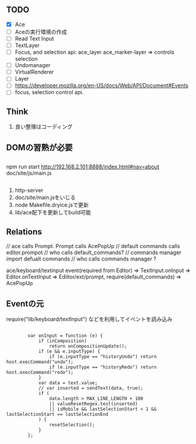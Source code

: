 ## TODO
- [x] Ace
- [ ] Aceの実行環境の作成 
- [ ] Read Text Input
- [ ] TextLayer
- [ ] Focus, and selection api: ace_layer ace_marker-layer => controls selection
- [ ] Undomanager
- [ ] VirtualRenderer
- [ ] Layer
- [ ] https://developer.mozilla.org/en-US/docs/Web/API/Document#Events
- [ ] focus, selection control api.  
## Think
1. 良い整理はコーディング

## DOMの習熟が必要

## 
npm run start
http://192.168.2.101:8888/index.html#nav=about
doc/site/js/main.js
##
1. http-server
2. doc/site/main.jsをいじる
3. node Makefile.dryice.jsで更新
4. lib/ace配下を更新してbuild可能


## Relations

// ace calls Prompt. Prompt calls AcePopUp
// default commands calls editor.prompot
// who calls default_commands?
// commands manager import defualt commands
// who calls commands manager ?

ace/keyboard/textinput
event(required from Editor) => TextInput.onInput => Editor.onTextInput 
=> Ediitor/ext/prompt, require(default_commands) => AcePopUp 

## Eventの元
require("lib/keyboard/textInput") などを利用してイベントを読み込み

```

        var onInput = function (e) {
            if (inComposition)
                return onCompositionUpdate();
            if (e && e.inputType) {
                if (e.inputType == "historyUndo") return host.execCommand("undo");
                if (e.inputType == "historyRedo") return host.execCommand("redo");
            }
            var data = text.value;
            // var inserted = sendText(data, true);
            if (
                data.length > MAX_LINE_LENGTH + 100
                || valueResetRegex.test(inserted)
                || isMobile && lastSelectionStart < 1 && lastSelectionStart == lastSelectionEnd
            ) {
                resetSelection();
            }
        };
```
